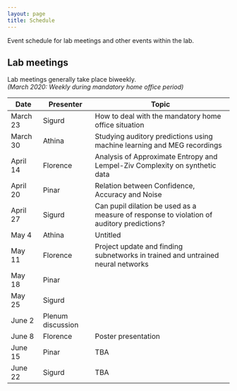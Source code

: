 ```yaml
---
layout: page
title: Schedule
---
```


Event schedule for lab meetings and other events within the lab.

## Lab meetings

Lab meetings generally take place biweekly.<br>
*(March 2020: Weekly during mandatory home office period)*

| Date | Presenter  | Topic |
| --- | --- | --- |
| March 23 | Sigurd | How to deal with the mandatory home office situation |
| March 30 | Athina | Studying auditory predictions using machine learning and MEG recordings |
| April 14 | Florence | Analysis of Approximate Entropy and Lempel-Ziv Complexity on synthetic data |
| April 20 | Pinar | Relation between Confidence, Accuracy and Noise |
| April 27 | Sigurd | Can pupil dilation be used as a measure of response to violation of auditory predictions? |
| May 4 | Athina | Untitled |
| May 11 | Florence | Project update and finding subnetworks in trained and untrained neural networks |
| May 18 | Pinar |  |
| May 25 | Sigurd |  |
| June 2 | Plenum discussion |  |
| June 8 | Florence | Poster presentation |
| June 15 | Pinar | TBA |
| June 22 | Sigurd | TBA |
